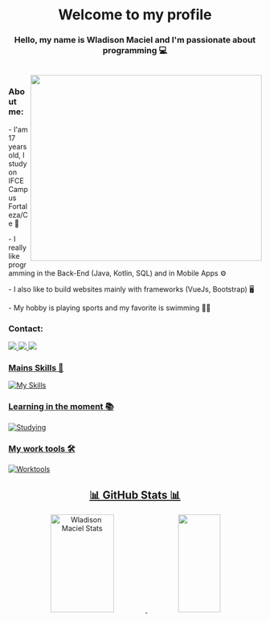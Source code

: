 <h1 align="center">
  Welcome to my profile
</h1>

 <h3 align="center">
  Hello, my name is Wladison Maciel and I'm passionate about programming 💻
</h3><br>

 <img src="https://github.com/Wladison-Maciel/PaginaWeb/assets/125041870/3dd30432-d30c-449a-98e3-b795e6ce31a5" width="460px" height="370px" align="right"/>

<h3>
  About me:
</h3>
<p>
  - I'am 17 years old, I study on IFCE Campus Fortaleza/Ce 📍
</p>
<p>
  - I really like programming in the Back-End (Java, Kotlin, SQL) and in Mobile Apps ⚙
</p>

<p>
  - I also like to build websites mainly with frameworks (VueJs, Bootstrap) 🖥
</p>

<p>
  - My hobby is playing sports and my favorite is swimming 🏊‍♂️
</p>

<h3>
  Contact:
</h3>

<a href="https://www.instagram.com/eiwladison/" target="_blank"><img src="https://img.shields.io/badge/-Instagram-0F132E?style=for-the-badge&logo=instagram&logoColor=white" />
<a href="mailto: franciscowladison97@gmail.com" target="_blank"><img src= "https://img.shields.io/badge/Gmail-0F132E?style=for-the-badge&logo=gmail&logoColor=white" />
<a href="mailto: franciscowladison97@outlook.com" target="_blank"><img src= "https://img.shields.io/badge/Microsoft_Outlook-0F132E?style=for-the-badge&logo=microsoft-outlook&logoColor=white" />


<h3>
  Mains Skills 🎯
</h3>

![My Skills](https://skillicons.dev/icons?i=java,kotlin,mysql&theme=dark)

<h3>
  Learning in the moment 📚
</h3>

![Studying](https://skillicons.dev/icons?i=vue,html,css,ts&theme=dark)

<h3>
  My work tools 🛠
</h3>

![Worktools](https://skillicons.dev/icons?i=vscode,idea,androidstudio,nodejs,npm,figma,git&theme=dark)

<h2 align="center">
  📊 GitHub Stats 📊
</h2>

 <div align="center">  
  <img width="50%" height="195px" src="https://github-readme-stats.vercel.app/api?username=Wladison-Maciel&show_icons=true&count_private=true&hide_border=true&title_color=FFFFFF&icon_color=B0C4DE&text_color=FFFFFF&bg_color=0d1117" alt="Wladison Maciel Stats" /> 
  <img width="41%" height="195px" src="https://github-readme-stats.vercel.app/api/top-langs/?username=Wladison-Maciel&layout=compact&hide_border=true&title_color=FFFFFF&text_color=B0C4DE&bg_color=0d1117" />
</div>
